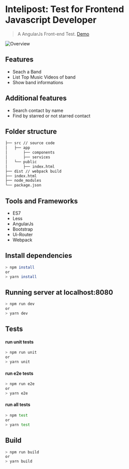 # Intelipost: Test for Frontend Javascript Developer

> A AngularJs Front-end Test. [Demo](https://crud-eita.herokuapp.com)

![Overview](https://i.imgur.com/OCjt0c0.png)
## Features
- Seach a Band
- List Top Music Videos of band
- Show band informations

## Additional features
- Search contact by name
- Find by starred or not starred contact

## Folder structure
```sh
├── src // source code
│   ├── app
│       ├── components 
│       ├── services
│   └── public
│       ├── index.html
├── dist // webpack build
├── index.html
├── node_modules
└── package.json
```


## Tools and Frameworks
- ES7
- Less
- AngularJs
- Bootstrap
- Ui-Router
- Webpack

## Install dependencies
```sh
> npm install
or
> yarn install
```
## Running server at localhost:8080
```sh
> npm run dev
or
> yarn dev
```

## Tests
#### run unit tests
```sh
> npm run unit
or
> yarn unit
```
#### run e2e tests
```sh
> npm run e2e
or
> yarn e2e
```
#### run all tests
```sh
> npm test
or
> yarn test
```
## Build
```sh
> npm run build
or
> yarn build
```